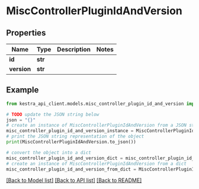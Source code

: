 # MiscControllerPluginIdAndVersion


## Properties

Name | Type | Description | Notes
------------ | ------------- | ------------- | -------------
**id** | **str** |  | 
**version** | **str** |  | 

## Example

```python
from kestra_api_client.models.misc_controller_plugin_id_and_version import MiscControllerPluginIdAndVersion

# TODO update the JSON string below
json = "{}"
# create an instance of MiscControllerPluginIdAndVersion from a JSON string
misc_controller_plugin_id_and_version_instance = MiscControllerPluginIdAndVersion.from_json(json)
# print the JSON string representation of the object
print(MiscControllerPluginIdAndVersion.to_json())

# convert the object into a dict
misc_controller_plugin_id_and_version_dict = misc_controller_plugin_id_and_version_instance.to_dict()
# create an instance of MiscControllerPluginIdAndVersion from a dict
misc_controller_plugin_id_and_version_from_dict = MiscControllerPluginIdAndVersion.from_dict(misc_controller_plugin_id_and_version_dict)
```
[[Back to Model list]](../README.md#documentation-for-models) [[Back to API list]](../README.md#documentation-for-api-endpoints) [[Back to README]](../README.md)


